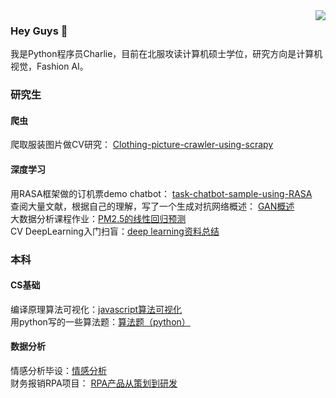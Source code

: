 <img align="right" src="https://github-readme-stats.vercel.app/api?username=Charlie-crl&show_icons=true&icon_color=CE1D2D&text_color=718096&bg_color=ffffff&hide_title=true" />

### Hey Guys 👋

我是Python程序员Charlie，目前在北服攻读计算机硕士学位，研究方向是计算机视觉，Fashion AI。


### 研究生
#### 爬虫
爬取服装图片做CV研究： [Clothing-picture-crawler-using-scrapy](https://github.com/Charlie-crl/Clothing-picture-crawler-using-scrapy)  
#### 深度学习
用RASA框架做的订机票demo chatbot： [task-chatbot-sample-using-RASA](https://github.com/Charlie-crl/task-chatbot-sample-using-RASA)  
查阅大量文献，根据自己的理解，写了一个生成对抗网络概述： [GAN概述](https://github.com/Charlie-crl/Generative-Adversarial-Nets-Overview-)  
大数据分析课程作业：[PM2.5的线性回归预测](https://github.com/Charlie-crl/LinearRegression-about-PM2.5)  
CV DeepLearning入门扫盲：[deep learning资料总结](https://github.com/Charlie-crl/Something-useful-about-scientific-research)


### 本科
#### CS基础
编译原理算法可视化：[javascript算法可视化](https://github.com/Charlie-crl/the-visualization-of-some-compiler-theory-algorithms)  
用python写的一些算法题：[算法题（python）](https://github.com/Charlie-crl/Algorithm-Using-Python-)  
#### 数据分析
情感分析毕设：[情感分析](https://github.com/Charlie-crl/sentiment-analysis-in-weibo)  
财务报销RPA项目： [RPA产品从策划到研发](https://github.com/Charlie-crl/RPA-In-Financial-Reimbursement)  

